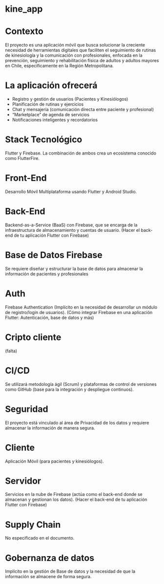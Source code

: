 # kine_app

# Contexto	
El proyecto es una aplicación móvil que busca solucionar la creciente necesidad de herramientas digitales que faciliten el seguimiento de rutinas de kinesiología y la comunicación con profesionales, enfocada en la prevención, seguimiento y rehabilitación física de adultos y adultos mayores en Chile, específicamente en la Región Metropolitana. 
# La aplicación ofrecerá	
- Registro y gestión de usuarios (Pacientes y Kinesiólogos)
- Planificación de rutinas y ejercicios
- Chat y mensajería (comunicación directa entre paciente y profesional)
- “Marketplace” de agenda de servicios
- Notificaciones inteligentes y recordatorios
# Stack Tecnológico
Flutter y Firebase. La combinación de ambos crea un ecosistema conocido como FlutterFire. 
# Front-End	
Desarrollo Móvil Multiplataforma usando Flutter y Android Studio.
# Back-End	
Backend-as-a-Service (BaaS) con Firebase, que se encarga de la infraestructura de almacenamiento y cuentas de usuario. (Hacer el back-end de tu aplicación Flutter con Firebase)
# Base de Datos	Firebase 
Se requiere diseñar y estructurar la base de datos para almacenar la información de pacientes y profesionales
# Auth	
Firebase Authentication (Implícito en la necesidad de desarrollar un módulo de registro/login de usuarios). (Cómo integrar Firebase en una aplicación Flutter: Autenticación, base de datos y más)
# Cripto cliente
(falta)
# CI/CD	
Se utilizará metodología ágil (Scrum) y plataformas de control de versiones como GitHub (base para la integración y despliegue continuos).
# Seguridad	
El proyecto está vinculado al área de Privacidad de los datos y requiere almacenar la información de manera segura.
# Cliente	
Aplicación Móvil (para pacientes y kinesiólogos).
# Servidor	
Servicios en la nube de Firebase (actúa como el back-end donde se almacenan y gestionan los datos). (Hacer el back-end de tu aplicación Flutter con Firebase)
# Supply Chain	
No especificado en el documento.
# Gobernanza de datos	
Implícito en la gestión de Base de datos y la necesidad de que la información se almacene de forma segura.
